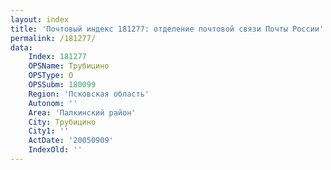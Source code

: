 ```yaml
---
layout: index
title: 'Почтовый индекс 181277: отделение почтовой связи Почты России'
permalink: /181277/
data:
    Index: 181277
    OPSName: Трубицино
    OPSType: О
    OPSSubm: 180099
    Region: 'Псковская область'
    Autonom: ''
    Area: 'Палкинский район'
    City: Трубицино
    City1: ''
    ActDate: '20050909'
    IndexOld: ''
---
```

